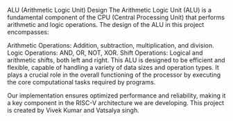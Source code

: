 ALU (Arithmetic Logic Unit) Design
The Arithmetic Logic Unit (ALU) is a fundamental component of the CPU (Central Processing Unit) that performs arithmetic and logic operations. The design of the ALU in this project encompasses:

Arithmetic Operations: Addition, subtraction, multiplication, and division.
Logic Operations: AND, OR, NOT, XOR.
Shift Operations: Logical and arithmetic shifts, both left and right.
This ALU is designed to be efficient and flexible, capable of handling a variety of data sizes and operation types. It plays a crucial role in the overall functioning of the processor by executing the core computational tasks required by programs.

Our implementation ensures optimized performance and reliability, making it a key component in the RISC-V architecture we are developing.
This project is created by Vivek Kumar and Vatsalya singh.
